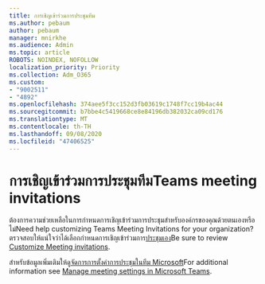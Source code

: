 ```yaml
---
title: การเชิญเข้าร่วมการประชุมทีม
ms.author: pebaum
author: pebaum
manager: mnirkhe
ms.audience: Admin
ms.topic: article
ROBOTS: NOINDEX, NOFOLLOW
localization_priority: Priority
ms.collection: Adm_O365
ms.custom:
- "9002511"
- "4892"
ms.openlocfilehash: 374aee5f3cc152d3fb03619c1748f7cc19b4ac44
ms.sourcegitcommit: b7bbe4c5419668ce8e84196db382032ca09cd176
ms.translationtype: MT
ms.contentlocale: th-TH
ms.lasthandoff: 09/08/2020
ms.locfileid: "47406525"
---
```

# <a name="teams-meeting-invitations"></a><span data-ttu-id="cdc23-102">การเชิญเข้าร่วมการประชุมทีม</span><span class="sxs-lookup"><span data-stu-id="cdc23-102">Teams meeting invitations</span></span>

<span data-ttu-id="cdc23-103">ต้องการความช่วยเหลือในการกำหนดการเชิญเข้าร่วมการประชุมสำหรับองค์กรของคุณด้วยตนเองหรือไม่</span><span class="sxs-lookup"><span data-stu-id="cdc23-103">Need help customizing Teams Meeting Invitations for your organization?</span></span> <span data-ttu-id="cdc23-104">ตรวจสอบให้แน่ใจว่าได้เลือกกำหนดการเชิญเข้าร่วมการ[ประชุมเอง](https://docs.microsoft.com/microsoftteams/meeting-settings-in-teams#customize-meeting-invitations)</span><span class="sxs-lookup"><span data-stu-id="cdc23-104">Be sure to review [Customize Meeting invitations](https://docs.microsoft.com/microsoftteams/meeting-settings-in-teams#customize-meeting-invitations).</span></span>  

<span data-ttu-id="cdc23-105">สำหรับข้อมูลเพิ่มเติมให้ดู[จัดการการตั้งค่าการประชุมในทีม Microsoft](https://docs.microsoft.com/microsoftteams/meeting-settings-in-teams)</span><span class="sxs-lookup"><span data-stu-id="cdc23-105">For additional information see [Manage meeting settings in Microsoft Teams](https://docs.microsoft.com/microsoftteams/meeting-settings-in-teams).</span></span>

